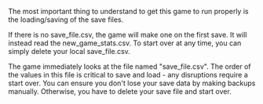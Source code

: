 The most important thing to understand to get this game to run properly is the loading/saving of the save files.

If there is no save_file.csv, the game will make one on the first save. It will instead read the new_game_stats.csv. To start over at any time, you can simply delete your local save_file.csv.

The game immediately looks at the file named "save_file.csv". The order of the values in this file is critical to save and load - any disruptions require a start over. You can ensure you don't lose your save data by making backups manually. Otherwise, you have to delete your save file and start over.
